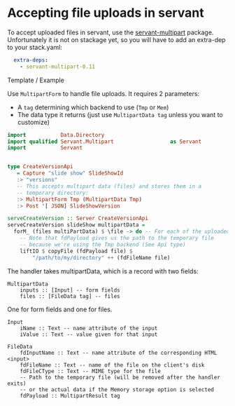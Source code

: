 # Accepting file uploads in servant

To accept uploaded files in servant, use the
[servant-multipart](https://hackage.haskell.org/package/servant-multipart)
package. Unfortunately it is not on stackage yet, so you will have to add an
extra-dep to your stack.yaml:

```yaml
  extra-deps:
    - servant-multipart-0.11
```

Template / Example

Use `MultipartForm` to handle file uploads. It requires 2 parameters:
* A `tag` determining which backend to use (`Tmp` or `Mem`)
* The data type it returns (just use `MultipartData tag` unless you want to customize)

```haskell
import           Data.Directory
import qualified Servant.Multipart                  as Servant
import           Servant


type CreateVersionApi
   = Capture "slide show" SlideShowId
   :> "versions"
   -- This accepts multipart data (files) and stores them in a
   -- temporary directory:
   :> MultipartForm Tmp (MultipartData Tmp)
   :> Post '[ JSON] SlideShowVersion

serveCreateVersion :: Server CreateVersionApi
serveCreateVersion slideShow multipartData =
  forM_ (files multiPartData) $ \file -> do -- For each of the uploaded files
    -- Note that fdPayload gives us the path to the temporary file
    -- because we're using the Tmp backend (See Api type)
    liftIO $ copyFile (fdPayload file) $
        "/path/to/my/directory" ++ (fdFileName file)

```


The handler takes multipartData, which is a record with two fields:

```
MultipartData
    inputs :: [Input] -- form fields
    files :: [FileData tag] -- files
```

One for form fields and one for files.

```
Input
    iName :: Text -- name attribute of the input
    iValue :: Text -- value given for that input

FileData
    fdInputName :: Text -- name attribute of the corresponding HTML <input>
    fdFileName :: Text -- name of the file on the client's disk
    fdFileCType :: Text -- MIME type for the file
    -- Path to the temporary file (will be removed after the handler exits)
    -- or the actual data if the Memory storage option is selected
    fdPayload :: MultipartResult tag
```
